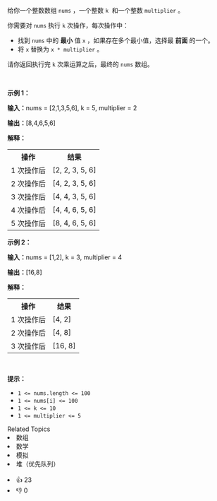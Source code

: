 <p>给你一个整数数组&nbsp;<code>nums</code>&nbsp;，一个整数&nbsp;<code>k</code>&nbsp;&nbsp;和一个整数&nbsp;<code>multiplier</code>&nbsp;。</p>

<p>你需要对 <code>nums</code>&nbsp;执行 <code>k</code>&nbsp;次操作，每次操作中：</p>

<ul> 
 <li>找到 <code>nums</code>&nbsp;中的 <strong>最小</strong>&nbsp;值&nbsp;<code>x</code>&nbsp;，如果存在多个最小值，选择最 <strong>前面</strong>&nbsp;的一个。</li> 
 <li>将 <code>x</code>&nbsp;替换为&nbsp;<code>x * multiplier</code>&nbsp;。</li> 
</ul>

<p>请你返回执行完 <code>k</code>&nbsp;次乘运算之后，最终的 <code>nums</code>&nbsp;数组。</p>

<p>&nbsp;</p>

<p><strong class="example">示例 1：</strong></p>

<div class="example-block"> 
 <p><span class="example-io"><b>输入：</b>nums = [2,1,3,5,6], k = 5, multiplier = 2</span></p> 
</div>

<p><span class="example-io"><b>输出：</b>[8,4,6,5,6]</span></p>

<p><strong>解释：</strong></p>

<table> 
 <tbody> 
  <tr> 
   <th>操作</th> 
   <th>结果</th> 
  </tr> 
  <tr> 
   <td>1 次操作后</td> 
   <td>[2, 2, 3, 5, 6]</td> 
  </tr> 
  <tr> 
   <td>2 次操作后</td> 
   <td>[4, 2, 3, 5, 6]</td> 
  </tr> 
  <tr> 
   <td>3 次操作后</td> 
   <td>[4, 4, 3, 5, 6]</td> 
  </tr> 
  <tr> 
   <td>4 次操作后</td> 
   <td>[4, 4, 6, 5, 6]</td> 
  </tr> 
  <tr> 
   <td>5 次操作后</td> 
   <td>[8, 4, 6, 5, 6]</td> 
  </tr> 
 </tbody> 
</table>

<p><strong class="example">示例 2：</strong></p>

<div class="example-block"> 
 <p><span class="example-io"><b>输入：</b></span>nums = [1,2], k = 3, multiplier = 4</p> 
</div>

<p><span class="example-io"><b>输出：</b></span>[16,8]</p>

<p><strong>解释：</strong></p>

<table> 
 <tbody> 
  <tr> 
   <th>操作</th> 
   <th>结果</th> 
  </tr> 
  <tr> 
   <td>1 次操作后</td> 
   <td>[4, 2]</td> 
  </tr> 
  <tr> 
   <td>2 次操作后</td> 
   <td>[4, 8]</td> 
  </tr> 
  <tr> 
   <td>3 次操作后</td> 
   <td>[16, 8]</td> 
  </tr> 
 </tbody> 
</table>

<p>&nbsp;</p>

<p><strong>提示：</strong></p>

<ul> 
 <li><code>1 &lt;= nums.length &lt;= 100</code></li> 
 <li><code>1 &lt;= nums[i] &lt;= 100</code></li> 
 <li><code>1 &lt;= k &lt;= 10</code></li> 
 <li><code>1 &lt;= multiplier &lt;= 5</code></li> 
</ul>

<div><div>Related Topics</div><div><li>数组</li><li>数学</li><li>模拟</li><li>堆（优先队列）</li></div></div><br><div><li>👍 23</li><li>👎 0</li></div>